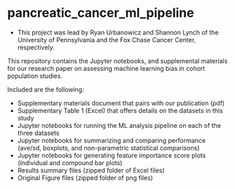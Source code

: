 # pancreatic_cancer_ml_pipeline

- This project was lead by Ryan Urbanowicz and Shannon Lynch of the University of Pennsylvania and the Fox Chase Cancer Center, respectively.

This repository contains the Jupyter notebooks, and supplemental materials for our research paper on assessing machine learning bias in cohort population studies. 

Included are the following:
- Supplementary materials document that pairs with our publication (pdf)
- Supplementary Table 1 (Excel) that offers details on the datasets in this study
- Jupyter notebooks for running the ML analysis pipeline on each of the three datasets
- Jupyter notebooks for summarizing and comparing performance (ave/sd, boxplots, and non-parametric statistical comparisons)
- Jupyter notebooks for generating feature importance score plots (individual and compound bar plots)
- Results summary files (zipped folder of Excel files)
- Original Figure files (zipped folder of png files)
